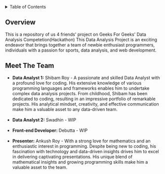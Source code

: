 <details>
    <summary>Table of Contents</summary>
    <ol>
        <li>
            <a href="#overview">Overview</a>
        </li>
        <li>
            <a href="#meet-the-team">Meet The Team</a>
        </li>
    </ol>
</details <--HMMMMM-->



## Overview
This is a repository of us 4 friends' project on Geeks For Geeks' Data Analysis Competetion(Hackathon)
This Data Analysis Project is an exciting endeavor that brings together a team of newbie enthusiast
programmers, individuals with a passion for sports, data analysis, and web development.

## Meet The Team
<ul>
    <li>
        <strong>Data Analyst 1:</strong> Shibam Roy - A passionate and skilled Data Analyst with a profound love for
        coding. His extensive knowledge of various programming languages and frameworks enables him to undertake complex
        data analysis projects. From childhood, Shibam has been dedicated to coding, resulting in an impressive
        portfolio of remarkable projects. His analytical mindset, creativity, and effective communication make him a
        valuable asset to any data-driven team.
    </li>
    <br>
    <li>
        <strong>Data Analyst 2:</strong> Swadhin - WIP
    </li>
    <br>
    <li>
        <strong>Front-end Developer:</strong> Debutta - WIP
    </li>
    <br>
    <li>
        <strong>Presenter:</strong> Ankush Roy - With a strong love for mathematics and an enthusiastic interest in
        programming. Despite being new to coding, his fascination with technology and data-driven insights drives him to
        excel in delivering captivating presentations. His unique blend of mathematical insights and growing programming
        skills make him a valuable asset to the team.
    </li>
</ul>
